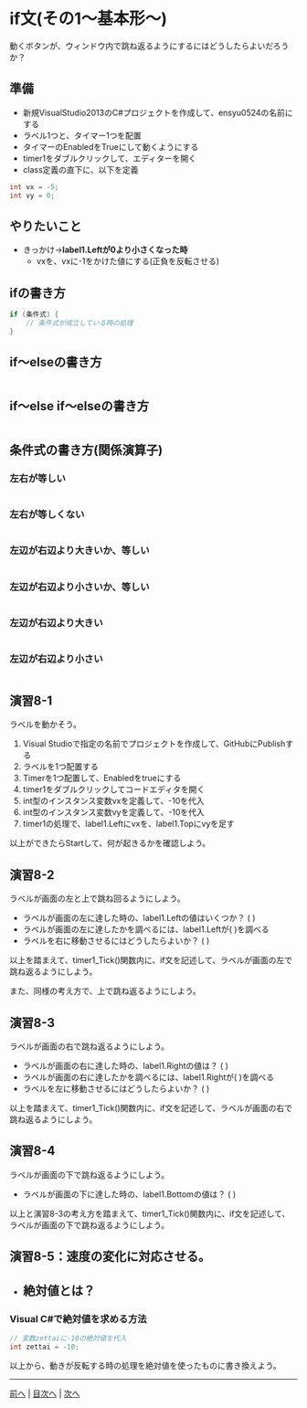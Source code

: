 # if文(その1～基本形～)
動くボタンが、ウィンドウ内で跳ね返るようにするにはどうしたらよいだろうか？

## 準備
- 新規VisualStudio2013のC#プロジェクトを作成して、ensyu0524の名前にする
- ラベル1つと、タイマー1つを配置
- タイマーのEnabledをTrueにして動くようにする
- timer1をダブルクリックして、エディターを開く
- class定義の直下に、以下を定義

```cs
int vx = -5;
int vy = 0;
```


## やりたいこと
- きっかけ→**label1.Leftが0より小さくなった時**
  - vxを、vxに-1をかけた値にする(正負を反転させる)


## ifの書き方
```cs
if (条件式) {
    // 条件式が成立している時の処理
}

```

## if～elseの書き方
```cs

```

## if～else if～elseの書き方
```cs

```

## 条件式の書き方(関係演算子)
### 左右が等しい

```cs
```

### 左右が等しくない

```cs
```

### 左辺が右辺より大きいか、等しい

```cs
```

### 左辺が右辺より小さいか、等しい

```cs
```

### 左辺が右辺より大きい

```cs
```

### 左辺が右辺より小さい

```cs
```

## 演習8-1
ラベルを動かそう。

1.	Visual Studioで指定の名前でプロジェクトを作成して、GitHubにPublishする
2.	ラベルを1つ配置する
3.	Timerを1つ配置して、Enabledをtrueにする
4.	timer1をダブルクリックしてコードエディタを開く
5.	int型のインスタンス変数vxを定義して、-10を代入
6.	int型のインスタンス変数vyを定義して、-10を代入
7.	timer1の処理で、label1.Leftにvxを、label1.Topにvyを足す

以上ができたらStartして、何が起きるかを確認しよう。

## 演習8-2
ラベルが画面の左と上で跳ね回るようにしよう。

- ラベルが画面の左に達した時の、label1.Leftの値はいくつか？ ( )
- ラベルが画面の左に達したかを調べるには、label1.Leftが( )を調べる
- ラベルを右に移動させるにはどうしたらよいか？ ( )

以上を踏まえて、timer1_Tick()関数内に、if文を記述して、ラベルが画面の左で跳ね返るようにしよう。

また、同様の考え方で、上で跳ね返るようにしよう。

## 演習8-3
ラベルが画面の右で跳ね返るようにしよう。
- ラベルが画面の右に達した時の、label1.Rightの値は？    ( )
- ラベルが画面の右に達したかを調べるには、label1.Rightが( )を調べる
- ラベルを左に移動させるにはどうしたらよいか？ ( )

以上を踏まえて、timer1_Tick()関数内に、if文を記述して、ラベルが画面の右で跳ね返るようにしよう。

## 演習8-4
ラベルが画面の下で跳ね返るようにしよう。

- ラベルが画面の下に達した時の、label1.Bottomの値は？   ( )

以上と演習8-3の考え方を踏まえて、timer1_Tick()関数内に、if文を記述して、ラベルが画面の下で跳ね返るようにしよう。

## 演習8-5：速度の変化に対応させる。
- 絶対値とは？
  -

### Visual C#で絶対値を求める方法

```cs
// 変数zettaiに-10の絶対値を代入
int zettai = -10;
```

以上から、動きが反転する時の処理を絶対値を使ったものに書き換えよう。

---

[前へ](07.md) | [目次へ](README.md#%E7%9B%AE%E6%AC%A1) | [次へ](09.md)
